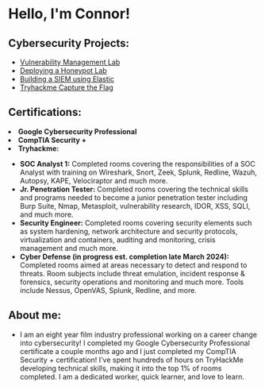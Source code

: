 <h1>Hello, I'm Connor! <br/>

<h2>Cybersecurity Projects:</h2>

- [Vulnerability Management Lab](https://github.com/connorsullivan-cyber/VulnerabilityManagementLab)
- [Deploying a Honeypot Lab](https://github.com/connorsullivan-cyber/honeypot/)
- [Building a SIEM using Elastic](https://github.com/connorsullivan-cyber/building_a_siem/)
- [Tryhackme Capture the Flag](https://github.com/connorsullivan-cyber/simple-ctf/)

<h2> Certifications:</h2>
<li><b>Google Cybersecurity Professional</b></li>
<li><b>CompTIA Security +</b></li> 
<li> <b>Tryhackme:</b></li>
<ul>
  <li> <b>SOC Analyst 1:</b> Completed rooms covering the responsibilities of a SOC Analyst with training on Wireshark, Snort, Zeek, Splunk, Redline, Wazuh, Autopsy, KAPE, Velociraptor and much more.</li>
  <li> <b>Jr. Penetration Tester:</b> Completed rooms covering the technical skills and programs needed to become a junior penetration tester including Burp Suite, Nmap, Metasploit, vulnerability research, IDOR, XSS, SQLI, and much more.   </li>
  <li> <b>Security Engineer:</b> Completed rooms covering security elements such as system hardening, network architecture and security protocols, virtualization and containers, auditing and monitoring, crisis management and much more.  </li>
  <li> <b>Cyber Defense (in progress est. completion late March 2024):</b> Completed rooms aimed at areas necessary to detect and respond to threats. Room subjects include threat emulation, incident response & forensics, security operations and monitoring and much more. Tools include Nessus, OpenVAS, Splunk, Redline, and more.</li>
</ul>
    
<h2>About me:</h2>

- I am an eight year film industry professional working on a career change into cybersecurity! I completed my Google Cybersecurity Professional certificate a couple months ago and I just completed my CompTIA Security + certification! I've spent hundreds of hours on TryHackMe developing technical skills, making it into the top 1% of rooms completed. I am a dedicated worker, quick learner, and love to learn.
